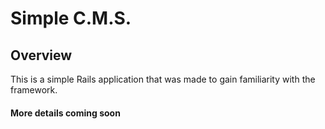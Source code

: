 # Simple C.M.S.

## Overview
This is a simple Rails application that was made to gain familiarity with the framework.

#### More details coming soon
